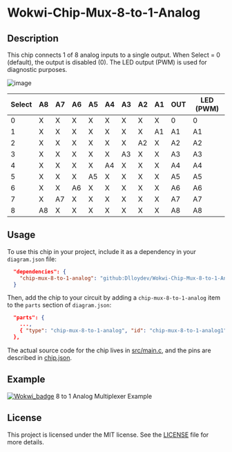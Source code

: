 # Wokwi-Chip-Mux-8-to-1-Analog

## Description

This chip connects 1 of 8 analog inputs to a single output. When Select = 0 (default), the output is disabled (0). The LED output (PWM) is used for diagnostic purposes.

![image](https://user-images.githubusercontent.com/63488701/217681693-d5dd3b26-01c5-478c-a3de-f72dfa91840f.png)

| Select | A8   | A7   | A6   | A5   | A4   | A3   | A2   | A1   | OUT  | LED (PWM) |
| ------ | ---- | ---- | ---- | ---- | ---- | ---- | ---- | ---- | ---- | --------- |
| 0      | X    | X    | X    | X    | X    | X    | X    | X    | 0    | 0         |
| 1      | X    | X    | X    | X    | X    | X    | X    | A1   | A1   | A1        |
| 2      | X    | X    | X    | X    | X    | X    | A2   | X    | A2   | A2        |
| 3      | X    | X    | X    | X    | X    | A3   | X    | X    | A3   | A3        |
| 4      | X    | X    | X    | X    | A4   | X    | X    | X    | A4   | A4        |
| 5      | X    | X    | X    | A5   | X    | X    | X    | X    | A5   | A5        |
| 6      | X    | X    | A6   | X    | X    | X    | X    | X    | A6   | A6        |
| 7      | X    | A7   | X    | X    | X    | X    | X    | X    | A7   | A7        |
| 8      | A8   | X    | X    | X    | X    | X    | X    | X    | A8   | A8        |

## Usage

To use this chip in your project, include it as a dependency in your `diagram.json` file:

```json
  "dependencies": {
    "chip-mux-8-to-1-analog": "github:Dlloydev/Wokwi-Chip-Mux-8-to-1-Analog@1.0.1"
  }
```

Then, add the chip to your circuit by adding a `chip-mux-8-to-1-analog` item to the `parts` section of `diagram.json`:

```json
  "parts": {
    ...,
    { "type": "chip-mux-8-to-1-analog", "id": "chip-mux-8-to-1-analog1" }
  },
```

The actual source code for the chip lives in [src/main.c](https://github.com/Dlloydev/Wokwi-Chip-Mux-8-to-1-Analog/blob/main/src/main.c), and the pins are described in [chip.json](https://github.com/Dlloydev/Wokwi-Chip-Mux-8-to-1-Analog/blob/main/chip.json).

## Example

[![Wokwi_badge](https://user-images.githubusercontent.com/63488701/212449119-a8510897-c860-4545-8c1a-794169547ba1.svg)](https://wokwi.com/projects/356126395269864449) 8 to 1 Analog Multiplexer Example

## License

This project is licensed under the MIT license. See the [LICENSE](https://github.com/Dlloydev/Wokwi-Chip-Mux-8-to-1-Analog/blob/main/LICENSE) file for more details.
